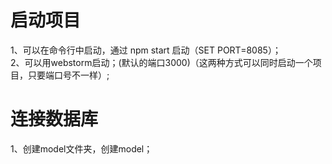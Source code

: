 # 启动项目
   1、可以在命令行中启动，通过 npm start 启动（SET PORT=8085）；  
   2、可以用webstorm启动；(默认的端口3000)（这两种方式可以同时启动一个项目，只要端口号不一样）;
   
# 连接数据库
   1、创建model文件夹，创建model；